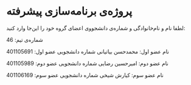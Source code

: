 # پروژه‌ی برنامه‌سازی پیشرفته
لطفا نام و نام‌خانوادگی و شماره‌ی دانشجووی اعضای گروه خود را این‌جا وارد کنید:

شماره‌ی تیم: 46

نام عضو اول: محمدحسن بیاتیانی
شماره دانشجویی عضو اول: 401105691

نام عضو دوم: امیرحسین رضایی
شماره دانشجویی عضو دوم: 401105989

نام عضو سوم: کیارش شیخی
شماره دانشجویی عضو سوم: 401106169



